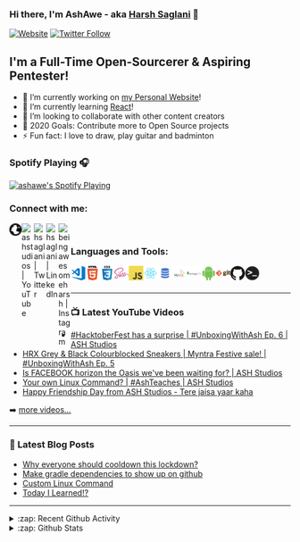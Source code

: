 ### Hi there, I'm AshAwe - aka [Harsh Saglani][website] 👋

[![Website](https://img.shields.io/website?label=harshsaglani.me&style=for-the-badge&url=http%3A%2F%2Fharshsaglani.me)](http://harshsaglani.me)
[![Twitter Follow](https://img.shields.io/twitter/follow/hsaglani?color=1DA1F2&logo=twitter&style=for-the-badge)](https://twitter.com/intent/follow?original_referer=https%3A%2F%2Fgithub.com%2Fashawe&screen_name=hsaglani)

## I'm a Full-Time Open-Sourcerer & Aspiring Pentester!

- 🔭 I’m currently working on [my Personal Website][website]!
- 🌱 I’m currently learning [React][react-repo]!
- 👯 I’m looking to collaborate with other content creators
- 🥅 2020 Goals: Contribute more to Open Source projects
- ⚡ Fun fact: I love to draw, play guitar and badminton

### Spotify Playing 🎧
[<img src="https://novatorem.ashawe.vercel.app/api/spotify" alt="ashawe's Spotify Playing" width="350" />](https://open.spotify.com/user/31uxqsjmw4edk4pvhbeyg3iyv3re)

### Connect with me:

[<img align="left" alt="harshsaglani.me" width="22px" src="https://raw.githubusercontent.com/iconic/open-iconic/master/svg/globe.svg" />][website]
[<img align="left" alt="ashstudios | YouTube" width="22px" src="https://cdn.jsdelivr.net/npm/simple-icons@v3/icons/youtube.svg" />][youtube]
[<img align="left" alt="hsaglani | Twitter" width="22px" src="https://cdn.jsdelivr.net/npm/simple-icons@v3/icons/twitter.svg" />][twitter]
[<img align="left" alt="hsaglani | LinkedIn" width="22px" src="https://cdn.jsdelivr.net/npm/simple-icons@v3/icons/linkedin.svg" />][linkedin]
[<img align="left" alt="beingawesomeharsh | Instagram" width="22px" src="https://cdn.jsdelivr.net/npm/simple-icons@v3/icons/instagram.svg" />][instagram]

<br />

### Languages and Tools:

[<img align="left" alt="Visual Studio Code" width="26px" src="https://raw.githubusercontent.com/github/explore/80688e429a7d4ef2fca1e82350fe8e3517d3494d/topics/visual-studio-code/visual-studio-code.png" />][website-repo]
[<img align="left" alt="HTML5" width="26px" src="https://raw.githubusercontent.com/github/explore/80688e429a7d4ef2fca1e82350fe8e3517d3494d/topics/html/html.png" />][ctf-2020]
[<img align="left" alt="CSS3" width="26px" src="https://raw.githubusercontent.com/github/explore/80688e429a7d4ef2fca1e82350fe8e3517d3494d/topics/css/css.png" />][website-repo]
[<img align="left" alt="Sass" width="26px" src="https://raw.githubusercontent.com/github/explore/80688e429a7d4ef2fca1e82350fe8e3517d3494d/topics/sass/sass.png" />][ctf-2020]
[<img align="left" alt="JavaScript" width="26px" src="https://raw.githubusercontent.com/github/explore/80688e429a7d4ef2fca1e82350fe8e3517d3494d/topics/javascript/javascript.png" />][website-repo]
[<img align="left" alt="React" width="26px" src="https://raw.githubusercontent.com/github/explore/80688e429a7d4ef2fca1e82350fe8e3517d3494d/topics/react/react.png" />][react-repo]
[<img align="left" alt="SQL" width="26px" src="https://raw.githubusercontent.com/github/explore/80688e429a7d4ef2fca1e82350fe8e3517d3494d/topics/sql/sql.png" />][ctf-2020]
[<img align="left" alt="MySQL" width="26px" src="https://raw.githubusercontent.com/github/explore/80688e429a7d4ef2fca1e82350fe8e3517d3494d/topics/mysql/mysql.png" />][ctf-2020]
[<img align="left" alt="MongoDB" width="26px" src="https://raw.githubusercontent.com/github/explore/80688e429a7d4ef2fca1e82350fe8e3517d3494d/topics/mongodb/mongodb.png" />][website-repo]
[<img align="left" alt="Android" width="26px" src="https://raw.githubusercontent.com/github/explore/80688e429a7d4ef2fca1e82350fe8e3517d3494d/topics/android/android.png" />][safana]
[<img align="left" alt="Git" width="26px" src="https://raw.githubusercontent.com/github/explore/80688e429a7d4ef2fca1e82350fe8e3517d3494d/topics/git/git.png" />][github]
[<img align="left" alt="GitHub" width="26px" src="https://raw.githubusercontent.com/github/explore/78df643247d429f6cc873026c0622819ad797942/topics/github/github.png" />][github]
[<img align="left" alt="Terminal" width="26px" src="https://raw.githubusercontent.com/github/explore/80688e429a7d4ef2fca1e82350fe8e3517d3494d/topics/terminal/terminal.png" />][terminal]

<br />
<br />

---

### 📺 Latest YouTube Videos

<!-- YOUTUBE:START -->
- [#HacktoberFest has a surprise | #UnboxingWithAsh Ep. 6 | ASH Studios](https://www.youtube.com/watch?v=D6voMTnp54M)
- [HRX Grey & Black Colourblocked Sneakers | Myntra Festive sale! | #UnboxingWithAsh Ep. 5](https://www.youtube.com/watch?v=C1DI5maqny0)
- [Is FACEBOOK horizon the Oasis we've been waiting for? | ASH Studios](https://www.youtube.com/watch?v=M1K_DvytEoU)
- [Your own Linux Command? | #AshTeaches | ASH Studios](https://www.youtube.com/watch?v=D-EuJHS-DP8)
- [Happy Friendship Day from ASH Studios - Tere jaisa yaar kaha](https://www.youtube.com/watch?v=k1KuIFNZwKY)
<!-- YOUTUBE:END -->

➡️ [more videos...][youtube]

---

### 📕 Latest Blog Posts

<!-- BLOG-POST-LIST:START -->
- [Why everyone should cooldown this lockdown?](https://dev.to/ashawe/why-everyone-should-cooldown-this-lockdown-4c5b)
- [Make gradle dependencies to show up on github](https://dev.to/ashawe/make-gradle-dependencies-to-show-up-on-github-dn3)
- [Custom Linux Command](https://dev.to/ashawe/custom-linux-command-2m65)
- [Today I Learned!?](https://dev.to/ashawe/today-i-learned-4l79)
<!-- BLOG-POST-LIST:END -->

<!-- ➡️ [more blog posts...](http://harshsaglani.me/blog) -->

---

<details>
  <summary>:zap: Recent Github Activity</summary>
  
<!--START_SECTION:activity-->
1. ❗️ Closed issue [#10](https://github.com/ashawe/Safana/issues/10) in [ashawe/Safana](https://github.com/ashawe/Safana)
2. 🗣 Commented on [#10](https://github.com/ashawe/Safana/issues/10) in [ashawe/Safana](https://github.com/ashawe/Safana)
3. ❗️ Closed issue [#9](https://github.com/ashawe/Safana/issues/9) in [ashawe/Safana](https://github.com/ashawe/Safana)
4. 🗣 Commented on [#9](https://github.com/ashawe/Safana/issues/9) in [ashawe/Safana](https://github.com/ashawe/Safana)
5. 🗣 Commented on [#9](https://github.com/ashawe/Safana/issues/9) in [ashawe/Safana](https://github.com/ashawe/Safana)
<!--END_SECTION:activity-->

</details>

<details>
  <summary>:zap: Github Stats</summary>
  <p align="left">
  <a href="https://github.com/ashawe/github-readme-stats">
    <img width="420" align="left" alt="ashawe's Github Stats" src="https://github-readme-stats.ashawe.vercel.app/api?username=ashawe&show_icons=true&hide_border=true" />
  </a>
  <a href="https://github.com/ashawe/github-readme-stats">
    <img align="left" alt="ashawe's Github Stats" src="https://github-readme-stats.ashawe.vercel.app/api/top-langs/?username=ashawe&layout=compact&hide_border=true" />
  </a>
  </p>

</details>

[website]: http://harshsaglani.me
[twitter]: https://twitter.com/ashawe
[youtube]: https://youtube.com/ashstudios
[instagram]: https://instagram.com/beingawesomeharsh
[linkedin]: https://linkedin.com/in/hsaglani
[react-repo]: https://github.com/ashawe/learning-react/
[ctf-2020]: https://github.com/ashawe/CTF-Website-Template-2020
[github]: https://github.com/ashawe
[terminal]: https://github.com/ashawe/searchViaTerminal
[safana]: https://github.com/ashawe/safana
[website-repo]: https://github.com/ashawe/PersonalWebsite
